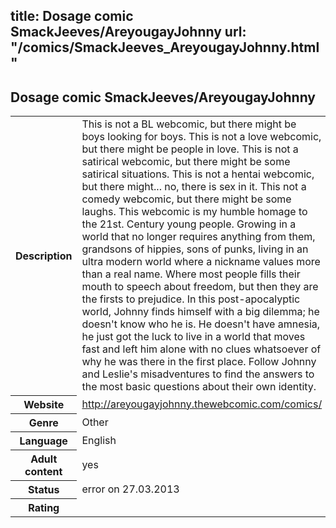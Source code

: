 title: Dosage comic SmackJeeves/AreyougayJohnny
url: "/comics/SmackJeeves_AreyougayJohnny.html"
---
Dosage comic SmackJeeves/AreyougayJohnny
-----------------------------------------

<table class="comicinfo">
<tr>
<th>Description</th><td>This is not a BL webcomic, but there might be boys looking for boys. This is not a love webcomic, but there might be people in love. This is not a satirical webcomic, but there might be some satirical situations. This is not a hentai webcomic, but there might... no, there is sex in it. This not a comedy webcomic, but there might be some laughs. This webcomic is my humble homage to the 21st. Century young people. Growing in a world that no longer requires anything from them, grandsons of hippies, sons of punks, living in an ultra modern world where a nickname values more than a real name. Where most people fills their mouth to speech about freedom, but then they are the firsts to prejudice. In this post-apocalyptic world, Johnny finds himself with a big dilemma; he doesn't know who he is. He doesn't have amnesia, he just got the luck to live in a world that moves fast and left him alone with no clues whatsoever of why he was there in the first place. Follow Johnny and Leslie's misadventures to find the answers to the most basic questions about their own identity.</td>
</tr>
<tr>
<th>Website</th><td><a href="http://areyougayjohnny.thewebcomic.com/comics/">http://areyougayjohnny.thewebcomic.com/comics/</a></td>
</tr>
<tr>
<th>Genre</th><td>Other</td>
</tr>
<tr>
<th>Language</th><td>English</td>
</tr>
<tr>
<th>Adult content</th><td>yes</td>
</tr>
<tr>
<th>Status</th><td>error on 27.03.2013</td>
</tr>
<tr>
<th>Rating</th><td><div class="g-plusone" data-size="standard" data-annotation="bubble"
 data-href="http://areyougayjohnny.thewebcomic.com/comics/"></div></td>
</tr>
</table>
<script type="text/javascript">
  (function() {
    var po = document.createElement('script'); po.type = 'text/javascript'; po.async = true;
    po.src = 'https://apis.google.com/js/plusone.js';
    var s = document.getElementsByTagName('script')[0]; s.parentNode.insertBefore(po, s);
  })();
</script>
